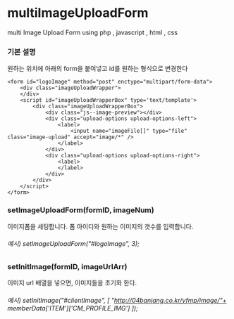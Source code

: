 # multiImageUploadForm
multi Image Upload Form using php , javascript , html , css 

### 기본 설명
원하는 위치에 아래의 form을 붙여넣고 id를 원하는 형식으로 변경한다


    <form id="logoImage" method="post" enctype="multipart/form-data">
        <div class="imageUploadWrapper">
        </div>
        <script id="imageUploadWrapperBox" type='text/template'>
            <div class="imageUploadWrapperBox">
                <div class="js--image-preview"></div>
                <div class="upload-options upload-options-left">
                    <label>
                        <input name="imageFile[]" type="file" class="image-upload" accept="image/*" />
                    </label>
                </div>
                <div class="upload-options upload-options-right">
                    <label>
                    </label>
                </div>
            </div>
        </script>
    </form>
  
  
###  setImageUploadForm(formID, imageNum)
이미지폼을 세팅합니다. 폼 아이디와 원하는 이미지의 갯수를 입력합니다.
###### <i class="icon-pencil"></i> 예시) setImageUploadForm("#logoImage", 3);


###  setInitImage(formID, imageUrlArr)
이미지 url 배열을 넣으면, 이미지들을 초기화 한다.
###### <i class="icon-pencil"></i> 예시) setInitImage("#clientImage", [ "http://04banjang.co.kr/yfmp/image/"+ memberData['ITEM']['CM_PROFILE_IMG'] ]);
